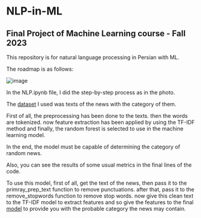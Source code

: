 # NLP-in-ML
## Final Project of Machine Learning course - Fall 2023
This repository is for natural language processing in Persian with ML.

The roadmap is as follows:

![image](https://github.com/user-attachments/assets/6f0ecb64-5cf1-4906-9d0e-48405ba89d6f)

In the NLP.ipynb file, I did the step-by-step process as in the photo.

The [dataset](https://drive.google.com/file/d/1gyEAly-tnTr3NRkvNGHmn0_77s3nyfDU/view) I used was texts of the news with the category of them.

First of all, the preprocessing has been done to the texts. then the words are tokenized. now feature extraction has been applied by using the TF-IDF method and finally, the random forest is selected to use in the machine learning model.

In the end, the model must be capable of determining the category of random news.

Also, you can see the results of some usual metrics in the final lines of the code.

To use this model, first of all, get the text of the news, then pass it to the primray_prep_text function to remove punctuations. after that, pass it to the remove_stopwords function to remove stop words. now give this clean text to the TF-IDF model to extract features and so give the features to the final [model](https://drive.google.com/file/d/1kflWvXH8ZYmAKwoPeQROKh25IVWv3IPX/view?usp=sharing) to provide you with the probable category the news may contain.




